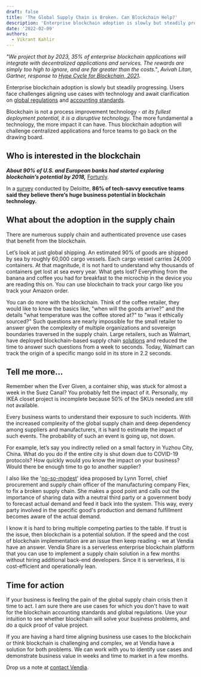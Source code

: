 ```yaml
---
draft: false
title: 'The Global Supply Chain is Broken. Can Blockchain Help?'
description: 'Enterprise blockchain adoption is slowly but steadily progressing'
date: '2022-02-09'
authors:
  - Vikrant Kahlir
---
```



_"We project that by 2023, 35% of enterprise blockchain applications will integrate with decentralized applications and services. The rewards are simply too high to ignore, and are far greater than the costs."_, _Avivah Litan, Gartner, response to [Hype Cycle for Blockchain, 2021](https://www.gartner.com/interactive/hc/4003463?ref=solrAll&refval=294127736&_ga=2.268015182.1939495037.1642383452-1574680864.1641226041)**.**_

Enterprise blockchain adoption is slowly but steadily progressing. Users face challenges aligning use cases with technology and await clarification on [global regulations](https://www.imf.org/en/News/Articles/2021/07/28/pr21230-imf-executive-board-discusses-rise-public-private-digital-money-strategy-imf-mandate) and [accounting standards](https://us.aicpa.org/content/dam/aicpa/interestareas/informationtechnology/downloadabledocuments/accounting-for-and-auditing-of-digital-assets.pdf). 

Blockchain is not a process improvement technology - _at its fullest deployment potential, it is a disruptive technology._ The more fundamental a technology, the more impact it can have. Thus blockchain adoption will challenge centralized applications and force teams to go back on the drawing board. 


## Who is interested in the blockchain

**_About 90% of U.S. and European banks had started exploring blockchain’s potential by 2018,_** [Fortunly](https://fortunly.com/). 

In a [survey](https://www2.deloitte.com/content/dam/insights/articles/US144337_Blockchain-survey/DI_Blockchain-survey.pdf) conducted by Deloitte, **86% of tech-savvy executive teams said they believe there’s huge business potential in blockchain technology.**


## What about the adoption in the supply chain

There are numerous supply chain and authenticated provence use cases that benefit from the blockchain.

Let’s look at just global shipping. An estimated 90% of goods are shipped by sea by roughly 60,000 cargo vessels. Each cargo vessel carries 24,000 containers. At that magnitude, it is not hard to understand why thousands of containers get lost at sea every year. What gets lost? Everything from the banana and coffee you had for breakfast to the microchip in the device you are reading this on. You can use blockchain to track your cargo like you track your Amazon order.

You can do more with the blockchain. Think of the coffee retailer, they would like to know the basics like, "when will the goods arrive?" and the details "what temperature was the coffee stored at?" to "was it ethically sourced?" Such questions are nearly impossible for the small retailer to answer given the complexity of multiple organizations and sovereign boundaries traversed in the supply chain. Large retailers, such as Walmart, have deployed blockchain-based supply chain [solutions](https://hbr.org/2022/01/how-walmart-canada-uses-blockchain-to-solve-supply-chain-challenges) and reduced the time to answer such questions from a week to seconds. Today, Walmart can track the origin of a specific mango sold in its store in 2.2 seconds. 


## Tell me more…

Remember when the Ever Given, a container ship, was stuck for almost a week in the Suez Canal? You probably felt the impact of it. Personally, my IKEA closet project is incomplete because 50% of the SKUs needed are still not available. 

Every business wants to understand their exposure to such incidents. With the increased complexity of the global supply chain and deep dependency among suppliers and manufacturers, it is hard to estimate the impact of such events. The probability of such an event is going up, not down.

For example, let’s say you indirectly relied on a small factory in Yuzhou City, China. What do you do if the entire city is shut down due to COVID-19 protocols?  How quickly would you know the impact on your business? Would there be enough time to go to another supplier?

I also like the '[no-so-modest](https://fortune.com/2021/12/01/supply-chain-problem-how-to-fix-flex/)' idea proposed by Lynn Torrel, chief procurement and supply chain officer of the manufacturing company Flex, to fix a broken supply chain. She makes a good point and calls out the importance of sharing data with a neutral third party or a government body to forecast actual demand and feed it back into the system. This way, every party involved in the specific good's production and demand fulfillment becomes aware of the actual demand. 

I know it is hard to bring multiple competing parties to the table.  If trust is the issue, then blockchain is a potential solution. If the speed and the cost of blockchain implementation are an issue then keep reading - we at Vendia have an answer. Vendia Share is a serverless enterprise blockchain platform that you can use to implement a supply chain solution in a few months without hiring additional back-end developers. Since it is serverless, it is cost-efficient and operationally lean. 


## Time for action

If your business is feeling the pain of the global supply chain crisis then it time to act. I am sure there are use cases for which you don't have to wait for the blockchain accounting standards and global regulations. Use your intuition to see whether blockchain will solve your business problems, and do a quick proof of value project.

If you are having a hard time aligning business use cases to the blockchain or think blockchain is challenging and complex, we at Vendia have a solution for both problems. We can work with you to identify use cases and demonstrate business value in weeks and time to market in a few months. 

Drop us a note at [contact Vendia](https://www.vendia.com/contact-us).
